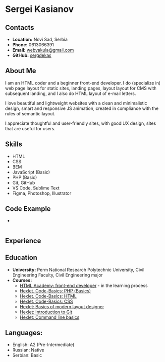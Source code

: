 # Sergei Kasianov


## Contacts

* __Location:__ Novi Sad, Serbia
* __Phone:__ 0613066391
* __Email:__ webvakula@gmail.com
* __GitHub:__ [sergdekas](https://github.com/sergdekas)

## About Me

I am an HTML coder and a beginner front-end developer. I do (specialize in) web page layout for static sites, landing pages, layout layout for CMS with subsequent landing, and I also do HTML layout of e-mail letters.

I love beautiful and lightweight websites with a clean and minimalistic design, smart and responsive JS animation, created in compliance with the rules of semantic layout.

I appreciate thoughtful and user-friendly sites, with good UX design, sites that are useful for users.

## Skills

* HTML
* CSS
* BEM
* JavaScript (Basic)
* PHP (Basic)
* Git, GitHub
* VS Code, Sublime Text
* Figma, Photoshop, Illustrator

## Code Example
-
```
```

## Experience

## Education

* __University:__ Perm National Research Polytechnic University, Civil Engineering Faculty, Civil Engineering major
* __Courses:__ 
  + [HTML Academy: front-end developer](https://www.htmlacademy.ru) - in the learning process
  + [Hexlet. Code-Basics: PHP (Basics)](https://code-basics.com/ru/languages/php)
  + [Hexlet. Code-Basics: HTML](https://code-basics.com/ru/languages/html)
  + [Hexlet. Code-Basics: CSS](https://code-basics.com/ru/languages/css)
  + [Hexlet: Basics of modern layout designer](https://ru.hexlet.io/courses/layout-designer-basics)
  + [Hexlet: Introduction to Git](https://ru.hexlet.io/courses/intro_to_git)
  + [Hexlet: Command line basics](https://ru.hexlet.io/courses/cli-basics)

## Languages:

* English: A2 (Pre-Intermediate)
* Russian: Native
* Serbian: Basic
